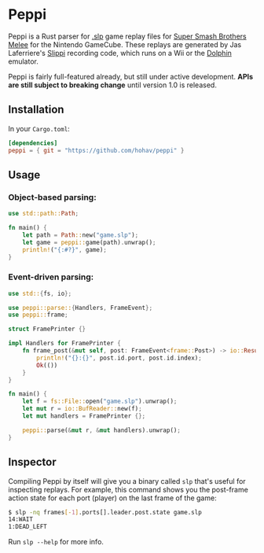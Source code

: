 # Peppi

Peppi is a Rust parser for [.slp](https://github.com/project-slippi/slippi-wiki/blob/master/SPEC.md) game replay files for [Super Smash Brothers Melee](https://en.wikipedia.org/wiki/Super_Smash_Bros._Melee) for the Nintendo GameCube. These replays are generated by Jas Laferriere's [Slippi](https://github.com/JLaferri/project-slippi) recording code, which runs on a Wii or the [Dolphin](https://dolphin-emu.org/) emulator.

Peppi is fairly full-featured already, but still under active development. **APIs are still subject to breaking change** until version 1.0 is released.

## Installation

In your `Cargo.toml`:

```toml
[dependencies]
peppi = { git = "https://github.com/hohav/peppi" }
```

## Usage

### Object-based parsing:

```rust
use std::path::Path;

fn main() {
	let path = Path::new("game.slp");
	let game = peppi::game(path).unwrap();
	println!("{:#?}", game);
}
```

### Event-driven parsing:

```rust
use std::{fs, io};

use peppi::parse::{Handlers, FrameEvent};
use peppi::frame;

struct FramePrinter {}

impl Handlers for FramePrinter {
	fn frame_post(&mut self, post: FrameEvent<frame::Post>) -> io::Result<()> {
		println!("{}:{}", post.id.port, post.id.index);
		Ok(())
	}
}

fn main() {
	let f = fs::File::open("game.slp").unwrap();
	let mut r = io::BufReader::new(f);
	let mut handlers = FramePrinter {};

	peppi::parse(&mut r, &mut handlers).unwrap();
}
```

## Inspector

Compiling Peppi by itself will give you a binary called `slp` that's useful for inspecting replays. For example, this command shows you the post-frame action state for each port (player) on the last frame of the game:

```bash
$ slp -nq frames[-1].ports[].leader.post.state game.slp
14:WAIT
1:DEAD_LEFT
```

Run `slp --help` for more info.

